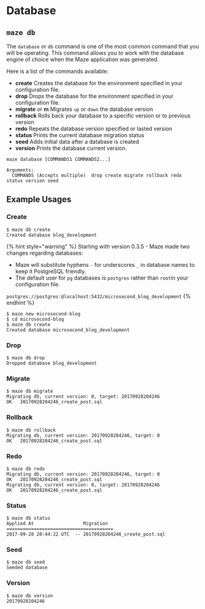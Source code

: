 # Database

## `maze db`

The `database` or `db` command is one of the most common command that you will be operating. This command allows you to work with the database engine of choice when the Maze application was generated.

Here is a list of the commands available:

* **create** Creates the database for the environment specified in your configuration file.
* **drop**   Drops the database for the environment specified in your configuration file.
* **migrate** or **m** Migrates `up` or `down` the database version
* **rollback** Rolls back your database to a specific version or to previous version
* **redo** Repeats the database version specified or lasted version
* **status** Prints the current database migration status
* **seed** Adds initial data after a database is created
* **version** Prints the database current version.

```text
maze database [COMMANDS1 COMMANDS2...]

Arguments:
  COMMANDS (Accepts multiple)  drop create migrate rollback redo status version seed
```

## Example Usages

### **Create**

```text
$ maze db create
Created database blog_development
```

{% hint style="warning" %}
Starting with version 0.3.5 - Maze made two changes regarding databases:

* Maze will substitute hyphens `-` for underscores `_` in database names  to keep it PostgreSQL friendly.
* The default user for `pg` databases is `postgres` rather than `root`in your configuration file.

`postgres://postgres:@localhost:5432/microsecond_blog_development`
{% endhint %}

```text
$ maze new microsecond-blog
$ cd microsecond-blog
$ maze db create
Created database microsecond_blog_development
```

### **Drop**

```text
$ maze db drop
Dropped database blog_development
```

### **Migrate**

```text
$ maze db migrate
Migrating db, current version: 0, target: 20170928204246
OK   20170928204246_create_post.sql
```

### **Rollback**

```text
$ maze db rollback
Migrating db, current version: 20170928204246, target: 0
OK   20170928204246_create_post.sql
```

### **Redo**

```text
$ maze db redo
Migrating db, current version: 20170928204246, target: 0
OK   20170928204246_create_post.sql
Migrating db, current version: 0, target: 20170928204246
OK   20170928204246_create_post.sql
```

### **Status**

```text
$ maze db status
Applied At                  Migration
=======================================
2017-09-28 20:44:22 UTC  -- 20170928204246_create_post.sql
```

### **Seed**

```text
$ maze db seed
Seeded database
```

### **Version**

```text
$ maze db version
20170928204246
```

